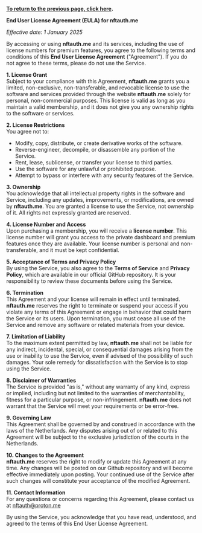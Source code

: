 **[To return to the previous page, click here](https://github.com/nftauthme/multi-chain-token-tracker/).**

**End User License Agreement (EULA) for nftauth.me**

_Effective date: 1 January 2025_

By accessing or using **nftauth.me** and its services, including the use of license numbers for premium features, you agree to the following terms and conditions of this **End User License Agreement** ("Agreement"). If you do not agree to these terms, please do not use the Service.

**1. License Grant**  
Subject to your compliance with this Agreement, **nftauth.me** grants you a limited, non-exclusive, non-transferable, and revocable license to use the software and services provided through the website **nftauth.me** solely for personal, non-commercial purposes. This license is valid as long as you maintain a valid membership, and it does not give you any ownership rights to the software or services.

**2. License Restrictions**  
You agree not to:  
- Modify, copy, distribute, or create derivative works of the software.  
- Reverse-engineer, decompile, or disassemble any portion of the Service.  
- Rent, lease, sublicense, or transfer your license to third parties.  
- Use the software for any unlawful or prohibited purpose.  
- Attempt to bypass or interfere with any security features of the Service.  

**3. Ownership**  
You acknowledge that all intellectual property rights in the software and Service, including any updates, improvements, or modifications, are owned by **nftauth.me**. You are granted a license to use the Service, not ownership of it. All rights not expressly granted are reserved.

**4. License Number and Access**  
Upon purchasing a membership, you will receive a **license number**. This license number will grant you access to the private dashboard and premium features once they are available. Your license number is personal and non-transferable, and it must be kept confidential.

**5. Acceptance of Terms and Privacy Policy**  
By using the Service, you also agree to the **Terms of Service** and **Privacy Policy**, which are available in our official GitHub repository. It is your responsibility to review these documents before using the Service.  

**6. Termination**  
This Agreement and your license will remain in effect until terminated. **nftauth.me** reserves the right to terminate or suspend your access if you violate any terms of this Agreement or engage in behavior that could harm the Service or its users. Upon termination, you must cease all use of the Service and remove any software or related materials from your device.

**7. Limitation of Liability**  
To the maximum extent permitted by law, **nftauth.me** shall not be liable for any indirect, incidental, special, or consequential damages arising from the use or inability to use the Service, even if advised of the possibility of such damages. Your sole remedy for dissatisfaction with the Service is to stop using the Service.

**8. Disclaimer of Warranties**  
The Service is provided "as is," without any warranty of any kind, express or implied, including but not limited to the warranties of merchantability, fitness for a particular purpose, or non-infringement. **nftauth.me** does not warrant that the Service will meet your requirements or be error-free.

**9. Governing Law**  
This Agreement shall be governed by and construed in accordance with the laws of the Netherlands. Any disputes arising out of or related to this Agreement will be subject to the exclusive jurisdiction of the courts in the Netherlands.

**10. Changes to the Agreement**  
**nftauth.me** reserves the right to modify or update this Agreement at any time. Any changes will be posted on our Github repository and will become effective immediately upon posting. Your continued use of the Service after such changes will constitute your acceptance of the modified Agreement.

**11. Contact Information**  
For any questions or concerns regarding this Agreement, please contact us at nftauth@proton.me

By using the Service, you acknowledge that you have read, understood, and agreed to the terms of this End User License Agreement.
